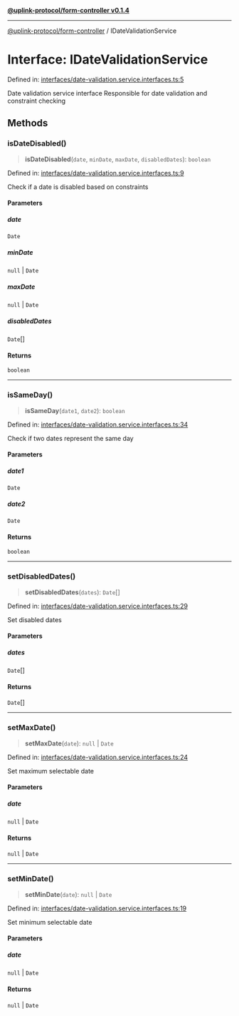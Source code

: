 [**@uplink-protocol/form-controller v0.1.4**](../README.md)

***

[@uplink-protocol/form-controller](../globals.md) / IDateValidationService

# Interface: IDateValidationService

Defined in: [interfaces/date-validation.service.interfaces.ts:5](https://github.com/jmkcoder/uplink-protocol-calendar/blob/90165c1152662e28e3c591acea1b996d16646319/src/interfaces/date-validation.service.interfaces.ts#L5)

Date validation service interface
Responsible for date validation and constraint checking

## Methods

### isDateDisabled()

> **isDateDisabled**(`date`, `minDate`, `maxDate`, `disabledDates`): `boolean`

Defined in: [interfaces/date-validation.service.interfaces.ts:9](https://github.com/jmkcoder/uplink-protocol-calendar/blob/90165c1152662e28e3c591acea1b996d16646319/src/interfaces/date-validation.service.interfaces.ts#L9)

Check if a date is disabled based on constraints

#### Parameters

##### date

`Date`

##### minDate

`null` | `Date`

##### maxDate

`null` | `Date`

##### disabledDates

`Date`[]

#### Returns

`boolean`

***

### isSameDay()

> **isSameDay**(`date1`, `date2`): `boolean`

Defined in: [interfaces/date-validation.service.interfaces.ts:34](https://github.com/jmkcoder/uplink-protocol-calendar/blob/90165c1152662e28e3c591acea1b996d16646319/src/interfaces/date-validation.service.interfaces.ts#L34)

Check if two dates represent the same day

#### Parameters

##### date1

`Date`

##### date2

`Date`

#### Returns

`boolean`

***

### setDisabledDates()

> **setDisabledDates**(`dates`): `Date`[]

Defined in: [interfaces/date-validation.service.interfaces.ts:29](https://github.com/jmkcoder/uplink-protocol-calendar/blob/90165c1152662e28e3c591acea1b996d16646319/src/interfaces/date-validation.service.interfaces.ts#L29)

Set disabled dates

#### Parameters

##### dates

`Date`[]

#### Returns

`Date`[]

***

### setMaxDate()

> **setMaxDate**(`date`): `null` \| `Date`

Defined in: [interfaces/date-validation.service.interfaces.ts:24](https://github.com/jmkcoder/uplink-protocol-calendar/blob/90165c1152662e28e3c591acea1b996d16646319/src/interfaces/date-validation.service.interfaces.ts#L24)

Set maximum selectable date

#### Parameters

##### date

`null` | `Date`

#### Returns

`null` \| `Date`

***

### setMinDate()

> **setMinDate**(`date`): `null` \| `Date`

Defined in: [interfaces/date-validation.service.interfaces.ts:19](https://github.com/jmkcoder/uplink-protocol-calendar/blob/90165c1152662e28e3c591acea1b996d16646319/src/interfaces/date-validation.service.interfaces.ts#L19)

Set minimum selectable date

#### Parameters

##### date

`null` | `Date`

#### Returns

`null` \| `Date`
